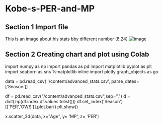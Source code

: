 # Kobe-s-PER-and-MP

## Section 1 Import file 

This is an image about his stats bby different number (8,24)
![image](https://user-images.githubusercontent.com/90233968/132284284-680237ac-fd95-4bd8-9160-a32914efc1fc.png)

## Section 2 Creating chart and plot using Colab
import numpy as np
import pandas as pd
import matplotlib.pyplot as plt
import seaborn as sns
%matplotlib inline
import plotly.graph_objects as go

data = pd.read_csv( '/content/advanced_stats.csv', parse_dates=['Season'])

df = pd.read_csv("/content/advanced_stats.csv",sep=",")
d = dict(zip(df.index,df.values.tolist()))
df.set_index('Season')[['PER','OWS']].plot.bar()
plt.show()

x.scatter_3d(data, x="Age", y= 'MP', z= 'PER')
